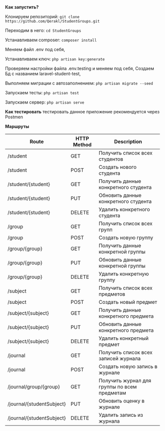 **Как запустить?**

Клонируем репозиторий:
`git clone https://github.com/Qerakl/StudentGroups.git`

Переходим в него:
`cd StudentGroups`

Устанавливаем composer:
`composer install`

Меняем файл .env под себя,

Устанавливаем ключ:
`php artisan key:generate`

Проверяем настройки файла .env.testing и меняем под себя,
Создаем Бд с названием laravel-student-test,

Выполняем миграции с автозаполнением:
`php artisan migrate --seed`

Запускаем тесты:
`php artisan test`

Запускаем сервер:
`php artisan serve`

**Как тестировать**
тестировать данное приложение рекомендуется через Postmen

**Маршруты**

| Route                     | HTTP Method | Description                                  |
| ------------------------- | ----------- | -------------------------------------------- |
| /student                  | GET         | Получить список всех студентов               |
| /student                  | POST        | Создать нового студента                      |
| /student/{student}        | GET         | Получить данные конкретного студента         |
| /student/{student}        | PUT         | Обновить данные конкретного студента         |
| /student/{student}        | DELETE      | Удалить конкретного студента                 |
| /group                    | GET         | Получить список всех групп                   |
| /group                    | POST        | Создать новую группу                         |
| /group/{group}            | GET         | Получить данные конкретной группы            |
| /group/{group}            | PUT         | Обновить данные конкретной группы            |
| /group/{group}            | DELETE      | Удалить конкретную группу                    |
| /subject                  | GET         | Получить список всех предметов               |
| /subject                  | POST        | Создать новый предмет                        |
| /subject/{subject}        | GET         | Получить данные конкретного предмета         |
| /subject/{subject}        | PUT         | Обновить данные конкретного предмета         |
| /subject/{subject}        | DELETE      | Удалить конкретный предмет                   |
| /journal                  | GET         | Получить список всех записей журнала         |
| /journal                  | POST        | Создать новую запись в журнале               |
| /journal/group/{group}    | GET         | Получить журнал для группы по всем предметам |
| /journal/{studentSubject} | PUT         | Обновить оценку в журнале                    |
| /journal/{studentSubject} | DELETE      | Удалить запись из журнала                    |

